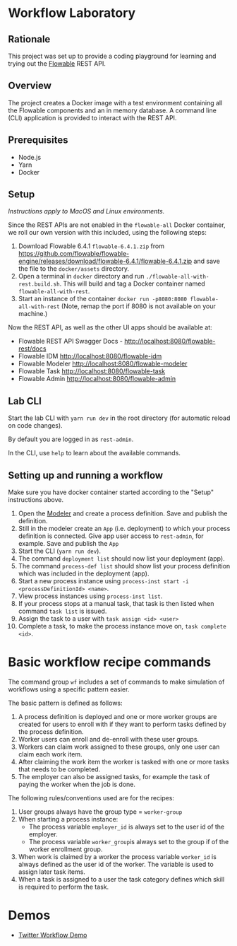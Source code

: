 # Workflow Laboratory

## Rationale

This project was set up to provide a coding playground for learning and trying out the [Flowable](https://www.flowable.org) REST API.

## Overview

The project creates a Docker image with a test environment containing all the Flowable components and an in memory database. A command line (CLI) application is provided to interact with the REST API.

## Prerequisites

- Node.js
- Yarn
- Docker

## Setup

*Instructions apply to MacOS and Linux environments.*

Since the REST APIs are not enabled in the `flowable-all` Docker container, we roll our own version with this included, using the following steps:

1. Download Flowable 6.4.1 `flowable-6.4.1.zip` from <https://github.com/flowable/flowable-engine/releases/download/flowable-6.4.1/flowable-6.4.1.zip> and save the file to the `docker/assets` directory.
2. Open a terminal in `docker` directory and run `./flowable-all-with-rest.build.sh`. This will build and tag a Docker container named `flowable-all-with-rest`.
3. Start an instance of the container `docker run -p8080:8080 flowable-all-with-rest` (Note, remap the port if 8080 is not available on your machine.)

Now the REST API, as well as the other UI apps should be available at:

- Flowable REST API Swagger Docs - <http://localhost:8080/flowable-rest/docs>
- Flowable IDM <http://localhost:8080/flowable-idm>
- Flowable Modeler <http://localhost:8080/flowable-modeler>
- Flowable Task <http://localhost:8080/flowable-task>
- Flowable Admin <http://localhost:8080/flowable-admin>

## Lab CLI

Start the lab CLI with `yarn run dev` in the root directory (for automatic reload on code changes). 

By default you are logged in as `rest-admin`.

In the CLI, use `help` to learn about the available commands.

## Setting up and running a workflow

Make sure you have docker container started according to the "Setup" instructions above.

1. Open the [Modeler](http://localhost:8080/flowable-modeler) and create a process definition. Save and publish the definition.
2. Still in the modeler create an `App` (i.e. deployment) to which your process definition is connected. Give app user access to `rest-admin`, for example. Save and publish the `App` 
3. Start the CLI (`yarn run dev`).
4. The command `deployment list` should now list your deployment (app).
5. The command `process-def list` should show list your process definition which was included in the deployment (app).
6. Start a new process instance using `process-inst start -i <processDefinitionId> <name>`.
7. View process instances using `process-inst list`.
9. If your process stops at a manual task, that task is then listed when command `task list` is issued.
8. Assign the task to a user with `task assign <id> <user>`
9. Complete a task, to make the process instance move on, `task complete <id>`.

# Basic workflow recipe commands

The command group `wf` includes a set of commands to make simulation of workflows using a specific pattern easier. 

The basic pattern is defined as follows:

1. A process definition is deployed and one or more worker groups are created for users to enroll with if they want to perform tasks defined by the process definition.
2. Worker users can enroll and de-enroll with these user groups.
3. Workers can claim work assigned to these groups, only one user can claim each work item.
4. After claiming the work item the worker is tasked with one or more tasks that needs to be completed.
5. The employer can also be assigned tasks, for example the task of paying the worker when the job is done.

The following rules/conventions used are for the recipes:

1. User groups always have the group type = `worker-group`
2. When starting a process instance:
    - The process variable `employer_id` is always set to the user id of the employer.
    - The process variable `worker_group`is always set to the group if of the worker enrollment group.  
3. When work is claimed by a worker the process variable `worker_id` is always defined as the user id of the worker. The variable is used to assign later task items.
4. When a task is assigned to a user the task category defines which skill is required to perform the task.

# Demos

- [Twitter Workflow Demo](docs/twitterworkflowdemo.md)


